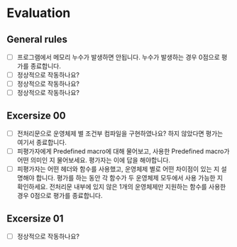 # Evaluation

## General rules

- [ ] 프로그램에서 메모리 누수가 발생하면 안됩니다. 누수가 발생하는 경우 0점으로 평가를 종료합니다.
- [ ] 정상적으로 작동하나요?
- [ ] 정상적으로 작동하나요?
- [ ] 정상적으로 작동하나요?

## Excersize 00

- [ ] 전처리문으로 운영체제 별 조건부 컴파일을 구현하였나요? 하지 않았다면 평가는 여기서 종료합니다.
- [ ] 피평가자에게 Predefined macro에 대해 물어보고, 사용한 Predefined macro가 어떤 의미인 지 물어보세요. 평가자는 이에 답을 해야합니다.
- [ ] 피평가자는 어떤 헤더와 함수를 사용했고, 운영체제 별로 어떤 차이점이 있는 지 설명해야 합니다. 평가를 하는 동안 각 함수가 두 운영체제 모두에서 사용 가능한 지 확인하세요. 전처리문 내부에 있지 않은 1개의 운영체제만 지원하는 함수를 사용한 경우 0점으로 평가를 종료합니다.

## Excersize 01

- [ ] 정상적으로 작동하나요?
